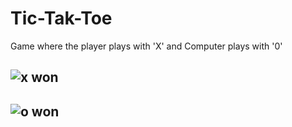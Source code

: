# Tic-Tak-Toe

Game where the player plays with 'X' and Computer plays with '0'

![x won](https://user-images.githubusercontent.com/72369771/150648810-c7831e87-9920-477b-b6fa-1f9b6f4bc7d5.png)
----------------------------------------------------------------
![o won](https://user-images.githubusercontent.com/72369771/150648862-9f4e76b9-8774-4b05-9a76-c9d1b85340ed.png)
----------------------------------------------------------------


